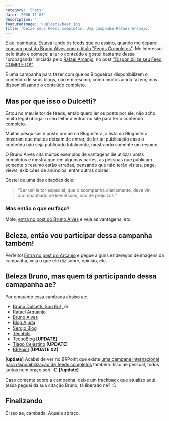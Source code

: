 ```yaml
---
category: 'Shots'
date: '2006-11-03'
description: ''
featuredImage: '/uploads/beer.jpg'
title: 'Deixe seus Feeds completos. Uma campanha Rafael Arcanjo.'
---
```


E ae, cambada. Estava lendo os feeds que eu assino, quando me deparei [com um post do Bruno Alves com o título "Feeds Completos"](http://www.brunoalves.eti.br/arquivo/2006/11/03/feeds-completos.html). Me interessei pelo título e começei a ler o conteúdo e gostei bastante dessa "propaganda" iniciada pelo [Rafael Arcanjo](http://www.arcanjo.org/), no post ["Disponibilize seu Feed COMPLETO!"](http://www.arcanjo.org/blog/?p=70).

É uma campanha para fazer com que os Blogueiros disponibilizem o conteúdo de seus blogs, não em resumo, como muitos ainda fazem, mas disponibilizando o conteúdo completo.

## Mas por que isso o Dulcetti?

Estou no meu leitor de feeds, então quero ler os posts por ele, não acho muito legal obrigar o seu leitor a entrar no site para ler o conteúdo completo.

Muitas pesquisas e posts por ae na Blogosfera, a lista da Blogosfera, mostram que muitos deixam de entrar, de ler tal publicação caso o conteúdo não seja publicado totalmente, mostrando somente um resumo.

O Bruno Alves cita muitos exemplos de vantagens de utilizar posts completos e mostra que em algumas partes, as pessoas que publicam somente o resumo estão erradas, pensando que não terão visitas, page-views, exibições de anúncios, entre outras coisas.

Gostei de uma das citações dele:

> "Ser um leitor especial, que o acompanha diariamente, deve vir acompanhado de benefícios, não de prejuízos."

### Mas então o que eu faço?

Mole, [entra no post do Bruno Alves](http://www.brunoalves.eti.br/arquivo/2006/11/03/feeds-completos.html) e veja as vantagens, etc.

## Beleza, então vou participar dessa campanha também!

Perfeito! [Entra no post do Arcanjo](http://www.arcanjo.org/blog/?p=70) e pegue alguns endereços de imagens da campanha, veja o que ele diz sobre, opinião, etc.

## Beleza Bruno, mas quem tá participando dessa camapanha ae?

Por enquanto essa cambada abaixo ae:

- [Bruno Dulcetti. Sou Eu!](/deixe-seus-feeds-completos-uma-campanha-rafael-arcanjo) \_o/
- [Rafael Arquanjo](http://www.arcanjo.org/blog/?p=70)
- [Bruno Alves](http://www.brunoalves.eti.br/)
- [Blog Ajuda](http://www.blogajuda.com.br/2006/11/03/ofereca-seu-feed-completo/)
- [Sérgio Blog](http://sergioflima.pro.br/blog/blogs/index.php?blog=1&title=disponibilize_seu_feed_completo&more=1&c=1&tb=1&pb=1)
- [Techbits](http://www.techbits.com.br/)
- [TecnoBlog](http://tecnoblog.net/archives/campanha-feeds-completos.php) **\[UPDATE\]**
- [Tiago Celestino](http://tcelestino.blogspot.com/) **\[UPDATE\]**
- [BRPoint](http://www.brpoint.net/arquivo/2006/11/03/feeds-completos.html) **\[UPDATE 02\]**

**\[update\]** Acabei de ver no BRPoint que existe [uma campana internacional para disponibilização de feeds completos](http://www.fullfeeds.com/) também. Isso ae pessoal, todos juntos num braço soh. :D **\[/update\]**

Caso comente sobre a campanha, deixe um trackback que atualizo aqui. (essa peguei da sua citação Bruno, tá liberado né? :D

## Finalizando

É isso ae, cambada. Aquele abraço.
